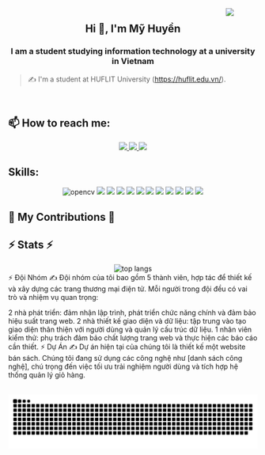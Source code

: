 
<!-- <img align="left" width="400" src="https://github.githubassets.com/images/modules/profile/profile-first-repo.svg" /> -->
<img align="right" width="64" src="https://scontent.fhan3-4.fna.fbcdn.net/v/t39.30808-6/423583625_1903206293429864_7587520031141149738_n.jpg?_nc_cat=106&ccb=1-7&_nc_sid=6ee11a&_nc_ohc=9CHEiZoAcFgQ7kNvgG42bMa&_nc_zt=23&_nc_ht=scontent.fhan3-4.fna&_nc_gid=A781fCQBcsAbYFNNP1PuRVx&oh=00_AYBqzHvUuqlI-DDF3BZvNA8wr6pBki6NFt70vxceenj2RQ&oe=671FC9D5" />
<!-- <img align="right" width="64" src="https://img.icons8.com/color/48/vietnam-circular.png" /> -->

<h2 align="center">Hi 👋, I'm Mỹ Huyền</h2>
<p align="center">
  <h3 align="center">I am a student studying information technology at a university in Vietnam </h3>
</p>

> ✍ I'm a student at HUFLIT University (https://huflit.edu.vn/).

<br />

 <h2> 📫 How to reach me: </h2> 

<p align="center">
  <a href="https://www.facebook.com/myhuyen.lam.102/" alt="Facebook">
    <img src="https://img.icons8.com/fluent/48/000000/facebook-new.png" target="_blank" />
  </a> 
  <a href="https://github.com/huyenlam1407" alt="Github">
    <img src="https://img.icons8.com/fluent/48/000000/github.png"/>
  </a>
  <a href="mailto:lammyhuyen140704@gmail.com" alt="Email">
    <img src="https://img.icons8.com/fluent/48/000000/mailing.png"/>
  </a>
</p>

 <h2>Skills:</h2> 
<p align="center">
  <img src="https://www.vectorlogo.zone/logos/opencv/opencv-icon.svg" alt="opencv" width="48" height="48"/> 
  <img src="https://img.icons8.com/color/48/000000/microsoft-sql-server.png"/>
  <img src="https://img.icons8.com/color/48/000000/mysql-logo.png"/>
  <img src="https://img.icons8.com/color/48/000000/mongodb.png"/>
  <img src="https://img.icons8.com/fluent/48/000000/matlab.png"/>
  <img src="https://img.icons8.com/color/48/000000/git.png"/>
  <img src="https://img.icons8.com/color/48/000000/github-2.png"/>
  <img src="https://img.icons8.com/color/48/000000/visual-studio-code-2019.png"/>
  <img src="https://img.icons8.com/color/48/null/visual-studio--v2.png"/>
  <img src="https://img.icons8.com/dusk/48/000000/anaconda.png"/>
  <img src="https://img.icons8.com/fluent/48/000000/spyder-ide.png"/>
  <img src="https://img.icons8.com/color/48/000000/trello.png"/>
</p>
 <h2>🐍 My Contributions 🐍</h2>

<h2 >⚡ Stats ⚡</h2>
<div align="center">
  <img width=500 align="center" src="https://github-readme-stats-salesp07.vercel.app/api/top-langs/?username=salesp07&hide=HTML&langs_count=8&layout=compact&theme=react&border_radius=10&size_weight=0.5&count_weight=0.5&exclude_repo=github-readme-stats" alt="top langs" />
</div>
⚡ Đội Nhóm
✍ Đội nhóm của tôi bao gồm 5 thành viên, hợp tác để thiết kế và xây dựng các trang thương mại điện tử. Mỗi người trong đội đều có vai trò và nhiệm vụ quan trọng:

2 nhà phát triển: đảm nhận lập trình, phát triển chức năng chính và đảm bảo hiệu suất trang web.
2 nhà thiết kế giao diện và dữ liệu: tập trung vào tạo giao diện thân thiện với người dùng và quản lý cấu trúc dữ liệu.
1 nhân viên kiểm thử: phụ trách đảm bảo chất lượng trang web và thực hiện các báo cáo cần thiết.
⚡ Dự Án
✍ Dự án hiện tại của chúng tôi là thiết kế một website bán sách. Chúng tôi đang sử dụng các công nghệ như [danh sách công nghệ], chú trọng đến việc tối ưu trải nghiệm người dùng và tích hợp hệ thống quản lý giỏ hàng.
<div align="center">
 
  <br>
  <img alt="snake eating my contributions" src="https://raw.githubusercontent.com/salesp07/salesp07/output/github-contribution-grid-snake.svg" />
  
  <br/><br/><br/>
</div>
